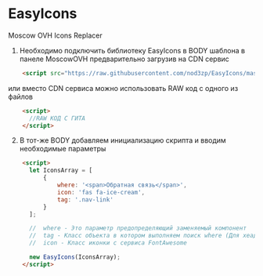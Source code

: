 # EasyIcons
Moscow OVH Icons Replacer


1. Необходимо подключить библиотеку EasyIcons в BODY шаблона в панеле MoscowOVH предварительно загрузив на CDN сервис
```html
    <script src="https://raw.githubusercontent.com/nod3zp/EasyIcons/master/EasyIcon.min.js"></script>
```
или вместо CDN сервиса можно использовать RAW код с одного из файлов
```html
    <script>
      //RAW КОД С ГИТА
    </script>
```

2. В тот-же BODY добавляем инициализацию скрипта и вводим необходимые параметры
```html
    <script>
      let IconsArray = [
          {
              where: '<span>Обратная связь</span>',
              icon: 'fas fa-ice-cream',
              tag: '.nav-link'
          }
      ];

      //  where - Это параметр предопределяющий заменяемый компонент
      //  tag - Класс объекта в котором выполняем поиск where (Для хеадера это .nav-link)
      //  icon - Класс иконки с сервиса FontAwesome

      new EasyIcons(IconsArray);
    </script>
```
